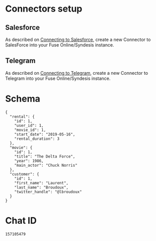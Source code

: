 
# Connectors setup

## Salesforce

As described on [Connecting to Salesforce](https://access.redhat.com/documentation/en-us/red_hat_fuse/7.3/html-single/connecting_fuse_online_to_applications_and_services/index#connecting-to-sf_connectors), create a new Connector to SalesForce into your Fuse Online/Syndesis  instance.

## Telegram

As described on [Connecting to Telegram](https://access.redhat.com/documentation/en-us/red_hat_fuse/7.3/html-single/connecting_fuse_online_to_applications_and_services/index#connecting-to-telegram_connectors), create a new Connector to Telegram into your Fuse Online/Syndesis instance.

# Schema

```
{
  "rental": {
    "id": 1,
    "user_id": 1,
    "movie_id": 1,
    "start_date": "2019-05-16",
    "rental_duration": 3
  },
  "movie": {
    "id": 1,
    "title": "The Delta Force",
    "year": 1986,
    "main_actor": "Chuck Norris"
  },
  "customer": {
    "id": 1,
    "first_name": "Laurent",
    "last_name": "Broudoux",
    "twitter_handle": "@lbroudoux"
  }
}
```

# Chat ID

```
157105479
```
